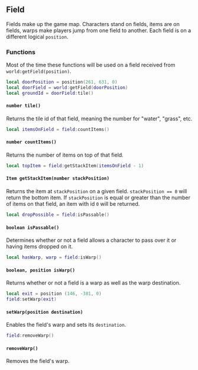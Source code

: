 ## Field

Fields make up the game map. Characters stand on fields, items are on fields, warps make players jump from
one field to another. Each field is on a different logical `position`.

### Functions

Most of the time these functions will be used on a field received from `world:getField(position)`.

```lua
local doorPosition = position(261, 631, 0)
local doorField = world:getField(doorPosition)
local groundId = doorField:tile()
```
#### `number tile()`

Returns the tile id of that field, meaning the number for "water", "grass", etc.

```lua
local itemsOnField = field:countItems()
```
#### `number countItems()`

Returns the number of items on top of that field.

```lua
local topItem = field:getStackItem(itemsOnField - 1)
```
#### `Item getStackItem(number stackPosition)`

Returns the item at `stackPosition` on a given field. `stackPosition == 0` will return the bottom item.
If `stackPosition` is equal or greater than the number of items on that field, an item with id `0` will be returned.

```lua
local dropPossible = field:isPassable()
```
#### `boolean isPassable()`

Determines whether or not a field allows a character to pass over it or having items dropped on it.

```lua
local hasWarp, warp = field:isWarp()
```
#### `boolean, position isWarp()`

Returns whether or not a field is a warp as well as the warp destination.

```lua
local exit = position (146, -381, 0)
field:setWarp(exit)
```
#### `setWarp(position destination)`

Enables the field's warp and sets its `destination`.

```lua
field:removeWarp()
```
#### `removeWarp()`

Removes the field's warp.